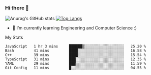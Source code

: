 ### Hi there 👋

![Anurag's GitHub stats](https://github-readme-stats.vercel.app/api?username=MatteoIorio11&show_icons=true&theme=dark) 
[![Top Langs](https://github-readme-stats.vercel.app/api/top-langs/?username=MatteoIorio11&theme=dark)](https://github.com/MatteoIorio11/github-readme-stats)

- 🌱 I’m currently learning Engineering and Computer Science :)

<!--
**MatteoIorio11/MatteoIorio11** is a ✨ _special_ ✨ repository because its `README.md` (this file) appears on your GitHub profile.

Here are some ideas to get you started:

- 🔭 I’m currently working on ...
- 🌱 I’m currently learning ...
- 👯 I’m looking to collaborate on ...
- 🤔 I’m looking for help with ...
- 💬 Ask me about ...
- 📫 How to reach me: ...
- 😄 Pronouns: ...
- ⚡ Fun fact: ...
-->
My Stats
<!--START_SECTION:waka-->

```text
JavaScript   1 hr 3 mins     ██████▒░░░░░░░░░░░░░░░░░░   25.20 %
Bash         41 mins         ████░░░░░░░░░░░░░░░░░░░░░   16.58 %
C++          39 mins         ████░░░░░░░░░░░░░░░░░░░░░   15.54 %
TypeScript   31 mins         ███░░░░░░░░░░░░░░░░░░░░░░   12.35 %
YAML         29 mins         ███░░░░░░░░░░░░░░░░░░░░░░   11.59 %
Git Config   11 mins         █░░░░░░░░░░░░░░░░░░░░░░░░   04.55 %
```

<!--END_SECTION:waka-->
